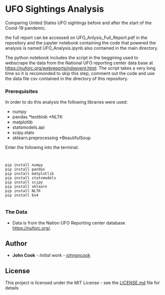 # UFO Sightings Analysis
Comparing United States UFO sightings before and after the start of the Covid-19 pandemic.

the full report can be accessed on UFO_Anlysis_Full_Report.pdf in the repository and the jupyter notebook containing the code that powered the analysis is named UFO_Analysis.ipynb also contained in the main directory. 

The python notebook includes the script in the beggining used to webscrape the data from the National UFO reporting center data base at https://nuforc.org/webreports/ndxevent.html. The script takes a very long time so it is recomonded to skip this step, comment out the code and use the data file csv contained in the directory of this repository.


### Prerequisites

In order to do this analysis the following libraries were used:

* numpy
* pandas
*textblob
*NLTK
* matplotlib
* statsmodels.api
* scipy.stats
* sklearn.preprocessing
*BeautifulSoup

Enter the following into the terminal:
```


pip install numpy
pip install pandas
pip install matplotlib
pip install statsmodels
pip install scipy
pip install sklearn
pip install NLTK
pip install bs4


```

### The Data  


* Data is from the Nation UFO Reporting center database https://nuforc.org/.

## Author

* **John Cook** - *Initial work* - [johngncook](https://github.com/johngncook)

## License

This project is licensed under the MIT License - see the [LICENSE.md](LICENSE.md) file for details
